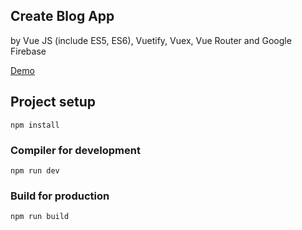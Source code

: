 Create Blog App
-----

by Vue JS (include ES5, ES6), Vuetify, Vuex, Vue Router and Google Firebase

[Demo](https://nord18.github.io/create-blog-app/)


## Project setup
```
npm install
```

### Compiler for development
```
npm run dev
```

### Build for production
```
npm run build
```
